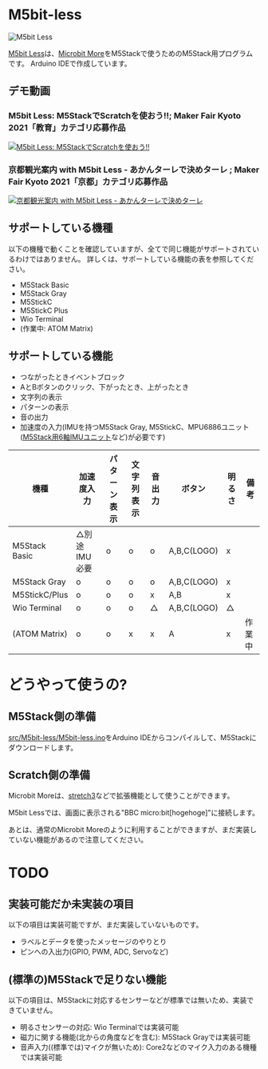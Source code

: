 # M5bit-less
![M5bit Less](https://i.gyazo.com/37711fdbdec359e2834c6fbac1eb5bff.png)

[M5bit Less](https://scrapbox.io/M5S/M5bit_Less)は、[Microbit More](https://microbit-more.github.io/)をM5Stackで使うためのM5Stack用プログラムです。
Arduino IDEで作成しています。

## デモ動画
### M5bit Less: M5StackでScratchを使おう!!; Maker Fair Kyoto 2021「教育」カテゴリ応募作品
[![M5bit Less: M5StackでScratchを使おう!!](https://img.youtube.com/vi/sNwNkEHScCE/0.jpg)](https://www.youtube.com/watch?v=sNwNkEHScCE)

### 京都観光案内 with M5bit Less - あかんターレで決めターレ ; Maker Fair Kyoto 2021「京都」カテゴリ応募作品
[![京都観光案内 with M5bit Less - あかんターレで決めターレ](https://img.youtube.com/vi/7ue7GZlBH6Y/0.jpg)](https://www.youtube.com/watch?v=7ue7GZlBH6Y)

## サポートしている機種
以下の機種で動くことを確認していますが、全てで同じ機能がサポートされているわけではありません。
詳しくは、サポートしている機能の表を参照してください。
- M5Stack Basic
- M5Stack Gray
- M5StickC
- M5StickC Plus
- Wio Terminal
- (作業中: ATOM Matrix)


## サポートしている機能
- つながったときイベントブロック
- AとBボタンのクリック、下がったとき、上がったとき
- 文字列の表示
- パターンの表示
- 音の出力
- 加速度の入力(IMUを持つM5Stack Gray, M5StickC、MPU6886ユニット([M5Stack用6軸IMUユニット](https://www.switch-science.com/catalog/6623/)など)が必要です)

|機種|加速度入力|パターン表示|文字列表示|音出力|ボタン|明るさ|備考|
|---|---|---|---|---|---|---|---|
|M5Stack Basic|△別途IMU必要|o|o|o|A,B,C(LOGO)|x|
|M5Stack Gray |o|o|o|o|A,B,C(LOGO)|x|
|M5StickC/Plus|o|o|o|x|A,B|x|
|Wio Terminal|o|o|o|△|A,B,C(LOGO)|△| |
|(ATOM Matrix)|o|o|x|x|A|x|作業中|

# どうやって使うの?
## M5Stack側の準備
[src/M5bit-less/M5bit-less.ino](src/M5bit-less/M5bit-less.ino)をArduino IDEからコンパイルして、M5Stackにダウンロードします。

## Scratch側の準備
Microbit Moreは、[stretch3](https://stretch3.github.io/)などで拡張機能として使うことができます。

M5bit Lessでは、画面に表示される"BBC micro:bit[hogehoge]"に接続します。

あとは、通常のMicrobit Moreのように利用することができますが、まだ実装していない機能があるので注意してください。

# TODO
## 実装可能だか未実装の項目
以下の項目は実装可能ですが、まだ実装していないものです。
- ラベルとデータを使ったメッセージのやりとり
- ピンへの入出力(GPIO, PWM, ADC, Servoなど)

## (標準の)M5Stackで足りない機能
以下の項目は、M5Stackに対応するセンサーなどが標準では無いため、実装できていません。
- 明るさセンサーの対応: Wio Terminalでは実装可能
- 磁力に関する機能(北からの角度などを含む): M5Stack Grayでは実装可能
- 音声入力((標準では)マイクが無いため): Core2などのマイク入力のある機種では実装可能
